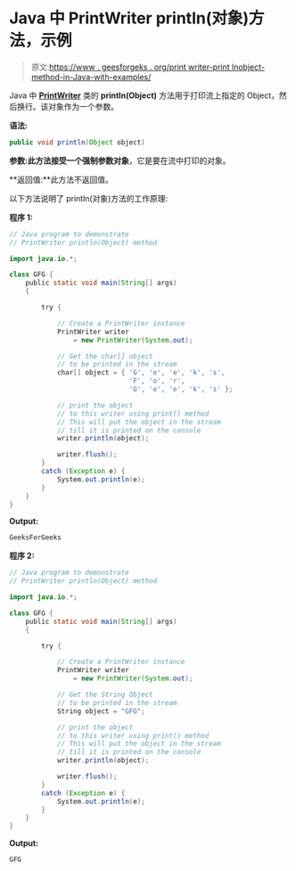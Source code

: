 # Java 中 PrintWriter println(对象)方法，示例

> 原文:[https://www . geesforgeks . org/print writer-print lnobject-method-in-Java-with-examples/](https://www.geeksforgeeks.org/printwriter-printlnobject-method-in-java-with-examples/)

Java 中 **[PrintWriter](https://www.geeksforgeeks.org/java-io-printwriter-class-java-set-1/)** 类的 **println(Object)** 方法用于打印流上指定的 Object，然后换行。该对象作为一个参数。

**语法:**

```java
public void println(Object object)
```

**参数:**此方法接受一个强制参数**对象**，它是要在流中打印的对象。

**返回值:**此方法不返回值。

以下方法说明了 println(对象)方法的工作原理:

**程序 1:**

```java
// Java program to demonstrate
// PrintWriter println(Object) method

import java.io.*;

class GFG {
    public static void main(String[] args)
    {

        try {

            // Create a PrintWriter instance
            PrintWriter writer
                = new PrintWriter(System.out);

            // Get the char[] object
            // to be printed in the stream
            char[] object = { 'G', 'e', 'e', 'k', 's',
                              'F', 'o', 'r',
                              'G', 'e', 'e', 'k', 's' };

            // print the object
            // to this writer using print() method
            // This will put the object in the stream
            // till it is printed on the console
            writer.println(object);

            writer.flush();
        }
        catch (Exception e) {
            System.out.println(e);
        }
    }
}
```

**Output:**

```java
GeeksForGeeks

```

**程序 2:**

```java
// Java program to demonstrate
// PrintWriter println(Object) method

import java.io.*;

class GFG {
    public static void main(String[] args)
    {

        try {

            // Create a PrintWriter instance
            PrintWriter writer
                = new PrintWriter(System.out);

            // Get the String Object
            // to be printed in the stream
            String object = "GFG";

            // print the object
            // to this writer using print() method
            // This will put the object in the stream
            // till it is printed on the console
            writer.println(object);

            writer.flush();
        }
        catch (Exception e) {
            System.out.println(e);
        }
    }
}
```

**Output:**

```java
GFG

```